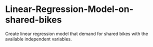 # Linear-Regression-Model-on-shared-bikes
Create linear regression model that demand for shared bikes with the available independent variables.

